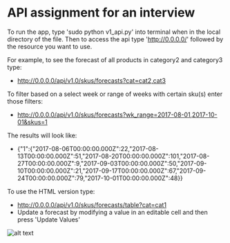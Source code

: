 # API assignment for an interview

To run the app, type 'sudo python v1_api.py' into terminal when in the local directory of the file. Then to access the api type 'http://0.0.0.0/' followed by the resource you want to use.

For example, to see the forecast of all products in category2 and category3 type:
  - http://0.0.0.0/api/v1.0/skus/forecasts?cat=cat2,cat3

To filter based on a select week or range of weeks with certain sku(s) enter those filters:
  - http://0.0.0.0/api/v1.0/skus/forecasts?wk_range=2017-08-01,2017-10-01&skus=1

The results will look like:

  - {"1":{"2017-08-06T00:00:00.000Z":22,"2017-08-13T00:00:00.000Z":51,"2017-08-20T00:00:00.000Z":101,"2017-08-27T00:00:00.000Z":9,"2017-09-03T00:00:00.000Z":50,"2017-09-10T00:00:00.000Z":21,"2017-09-17T00:00:00.000Z":67,"2017-09-24T00:00:00.000Z":79,"2017-10-01T00:00:00.000Z":48}}

To use the HTML version type:
  - http://0.0.0.0/api/v1.0/skus/forecasts/table?cat=cat1
  - Update a forecast by modifying a value in an editable cell and then press 'Update Values'

![alt text](http://table.png)
